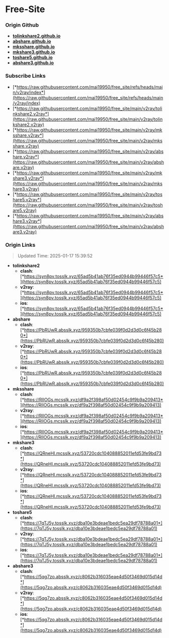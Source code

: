 # Free-Site

### Origin Github

- [**tolinkshare2.github.io**](https://github.com/tolinkshare2/tolinkshare2.github.io)
- [**abshare.github.io**](https://github.com/abshare/abshare.github.io)
- [**mksshare.github.io**](https://github.com/mksshare/mksshare.github.io)
- [**mkshare3.github.io**](https://github.com/mkshare3/mkshare3.github.io)
- [**toshare5.github.io**](https://github.com/toshare5/toshare5.github.io)
- [**abshare3.github.io**](https://github.com/abshare3/abshare3.github.io)

### Subscribe Links

- [*https://raw.githubusercontent.com/mai19950/free_site/refs/heads/main/v2ray/index*](https://raw.githubusercontent.com/mai19950/free_site/refs/heads/main/v2ray/index)
- [*https://raw.githubusercontent.com/mai19950/free_site/main/v2ray/tolinkshare2.v2ray*](https://raw.githubusercontent.com/mai19950/free_site/main/v2ray/tolinkshare2.v2ray)
- [*https://raw.githubusercontent.com/mai19950/free_site/main/v2ray/mksshare.v2ray*](https://raw.githubusercontent.com/mai19950/free_site/main/v2ray/mksshare.v2ray)
- [*https://raw.githubusercontent.com/mai19950/free_site/main/v2ray/abshare.v2ray*](https://raw.githubusercontent.com/mai19950/free_site/main/v2ray/abshare.v2ray)
- [*https://raw.githubusercontent.com/mai19950/free_site/main/v2ray/mkshare3.v2ray*](https://raw.githubusercontent.com/mai19950/free_site/main/v2ray/mkshare3.v2ray)
- [*https://raw.githubusercontent.com/mai19950/free_site/main/v2ray/toshare5.v2ray*](https://raw.githubusercontent.com/mai19950/free_site/main/v2ray/toshare5.v2ray)
- [*https://raw.githubusercontent.com/mai19950/free_site/main/v2ray/abshare3.v2ray*](https://raw.githubusercontent.com/mai19950/free_site/main/v2ray/abshare3.v2ray)

### Origin Links

> Updated Time: 2025-01-17 15:39:52

- **tolinkshare2**
  - **clash**: [*https://syn8pv.tosslk.xyz/65ad5b41ab76f35ed0944b99446f57c5*](https://syn8pv.tosslk.xyz/65ad5b41ab76f35ed0944b99446f57c5)
  - **v2ray**: [*https://syn8pv.tosslk.xyz/65ad5b41ab76f35ed0944b99446f57c5*](https://syn8pv.tosslk.xyz/65ad5b41ab76f35ed0944b99446f57c5)
  - **ios**: [*https://syn8pv.tosslk.xyz/65ad5b41ab76f35ed0944b99446f57c5*](https://syn8pv.tosslk.xyz/65ad5b41ab76f35ed0944b99446f57c5)
- **abshare**
  - **clash**: [*https://PbRUwR.absslk.xyz/959350b7cbfe039f0d2d3d0c6f45b280*](https://PbRUwR.absslk.xyz/959350b7cbfe039f0d2d3d0c6f45b280)
  - **v2ray**: [*https://PbRUwR.absslk.xyz/959350b7cbfe039f0d2d3d0c6f45b280*](https://PbRUwR.absslk.xyz/959350b7cbfe039f0d2d3d0c6f45b280)
  - **ios**: [*https://PbRUwR.absslk.xyz/959350b7cbfe039f0d2d3d0c6f45b280*](https://PbRUwR.absslk.xyz/959350b7cbfe039f0d2d3d0c6f45b280)
- **mksshare**
  - **clash**: [*https://RIlOGs.mcsslk.xyz/df9a2f398af50d02454c9f9b9a209413*](https://RIlOGs.mcsslk.xyz/df9a2f398af50d02454c9f9b9a209413)
  - **v2ray**: [*https://RIlOGs.mcsslk.xyz/df9a2f398af50d02454c9f9b9a209413*](https://RIlOGs.mcsslk.xyz/df9a2f398af50d02454c9f9b9a209413)
  - **ios**: [*https://RIlOGs.mcsslk.xyz/df9a2f398af50d02454c9f9b9a209413*](https://RIlOGs.mcsslk.xyz/df9a2f398af50d02454c9f9b9a209413)
- **mkshare3**
  - **clash**: [*https://QRneHI.mcsslk.xyz/53720cdc104088852011efd53fe9bd73*](https://QRneHI.mcsslk.xyz/53720cdc104088852011efd53fe9bd73)
  - **v2ray**: [*https://QRneHI.mcsslk.xyz/53720cdc104088852011efd53fe9bd73*](https://QRneHI.mcsslk.xyz/53720cdc104088852011efd53fe9bd73)
  - **ios**: [*https://QRneHI.mcsslk.xyz/53720cdc104088852011efd53fe9bd73*](https://QRneHI.mcsslk.xyz/53720cdc104088852011efd53fe9bd73)
- **toshare5**
  - **clash**: [*https://7qTJ5y.tosslk.xyz/dba10e3bdeae1bedc5ea29df78788a01*](https://7qTJ5y.tosslk.xyz/dba10e3bdeae1bedc5ea29df78788a01)
  - **v2ray**: [*https://7qTJ5y.tosslk.xyz/dba10e3bdeae1bedc5ea29df78788a01*](https://7qTJ5y.tosslk.xyz/dba10e3bdeae1bedc5ea29df78788a01)
  - **ios**: [*https://7qTJ5y.tosslk.xyz/dba10e3bdeae1bedc5ea29df78788a01*](https://7qTJ5y.tosslk.xyz/dba10e3bdeae1bedc5ea29df78788a01)
- **abshare3**
  - **clash**: [*https://5qg7zo.absslk.xyz/c8062b316035eae4d50f3469d015d14d*](https://5qg7zo.absslk.xyz/c8062b316035eae4d50f3469d015d14d)
  - **v2ray**: [*https://5qg7zo.absslk.xyz/c8062b316035eae4d50f3469d015d14d*](https://5qg7zo.absslk.xyz/c8062b316035eae4d50f3469d015d14d)
  - **ios**: [*https://5qg7zo.absslk.xyz/c8062b316035eae4d50f3469d015d14d*](https://5qg7zo.absslk.xyz/c8062b316035eae4d50f3469d015d14d)
